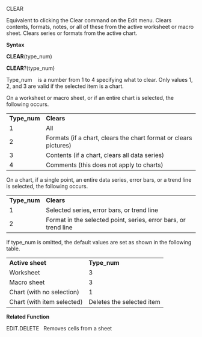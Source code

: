 CLEAR

Equivalent to clicking the Clear command on the Edit menu. Clears
contents, formats, notes, or all of these from the active worksheet or
macro sheet. Clears series or formats from the active chart.

**Syntax**

**CLEAR**(type\_num)

**CLEAR**?(type\_num)

Type\_num    is a number from 1 to 4 specifying what to clear. Only
values 1, 2, and 3 are valid if the selected item is a chart.

On a worksheet or macro sheet, or if an entire chart is selected, the
following occurs.

|               |                                                                  |
| ------------- | ---------------------------------------------------------------- |
| **Type\_num** | **Clears**                                                       |
| 1             | All                                                              |
| 2             | Formats (if a chart, clears the chart format or clears pictures) |
| 3             | Contents (if a chart, clears all data series)                    |
| 4             | Comments (this does not apply to charts)                         |

On a chart, if a single point, an entire data series, error bars, or a
trend line is selected, the following occurs.

|               |                                                                 |
| ------------- | --------------------------------------------------------------- |
| **Type\_num** | **Clears**                                                      |
| 1             | Selected series, error bars, or trend line                      |
| 2             | Format in the selected point, series, error bars, or trend line |

If type\_num is omitted, the default values are set as shown in the
following table.

|                            |                           |
| -------------------------- | ------------------------- |
| **Active sheet**           | **Type\_num**             |
| Worksheet                  | 3                         |
| Macro sheet                | 3                         |
| Chart (with no selection)  | 1                         |
| Chart (with item selected) | Deletes the selected item |

**Related Function**

EDIT.DELETE   Removes cells from a sheet


